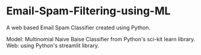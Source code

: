 # Email-Spam-Filtering-using-ML
A web based Email Spam Classifier created using Python.

Model: Multinomial Naive Baise Classifier from Python's sci-kit learn library. </br>
Web: using Python's streamlit library.
